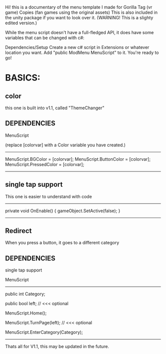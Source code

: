 Hi! this is a documentary of the menu template I made for Gorilla Tag (vr game) Copies (fan games using the original assets)
This is also included in the unity package if you want to look over it.
(WARNING! This is a slighty edited version.)

While the menu script doesn't have a full-fledged API, it does have some variables that can be changed with c#:

Dependencies/Setup
Create a new c# script in Extensions or whatever location you want.
Add "public ModMenu MenuScript" to it.
You're ready to go!

# BASICS:

## color
this one is built into v1.1, called "ThemeChanger"
## DEPENDENCIES
MenuScript

(replace [colorvar] with a Color variable you have created.)
________________________________________________________________________________________________________________________________
MenuScript.BGColor = [colorvar];
MenuScript.ButtonColor = [colorvar];
MenuScript.PressedColor = [colorvar];
________________________________________________________________________________________________________________________________
## single tap support
This one is easier to understand with code
________________________________________________________________________________________________________________________________
private void OnEnable()
{
	gameObject.SetActive(false);
}
________________________________________________________________________________________________________________________________
## Redirect
When you press a button, it goes to a different category
## DEPENDENCIES

single tap support

MenuScript
________________________________________________________________________________________________________________________________
public int Category;

public bool left; // <<< optional


MenuScript.Home();

MenuScript.TurnPage(left); // <<< optional

MenuScript.EnterCategory(Category);
________________________________________________________________________________________________________________________________ 
Thats all for V1.1, this may be updated in the future.
